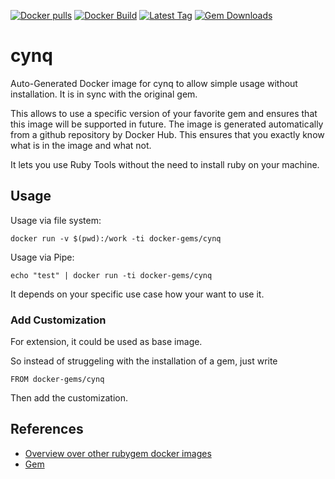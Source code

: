 [![Docker pulls](https://img.shields.io/docker/pulls/rubygem/cynq.svg)](https://hub.docker.com/r/rubygem/cynq/)
[![Docker Build](https://img.shields.io/docker/automated/rubygem/cynq.svg)](https://hub.docker.com/r/rubygem/cynq/)
[![Latest Tag](https://img.shields.io/github/tag/docker-rubygem/cynq.svg)](https://hub.docker.com/r/rubygem/cynq/)
[![Gem Downloads](https://img.shields.io/gem/dt/cynq.svg)](https://rubygems.org/gems/cynq/)
# cynq

Auto-Generated Docker image for cynq to allow simple usage without installation.
It is in sync with the original gem.

This allows to use a specific version of your favorite gem and ensures that this image will be supported in future.
The image is generated automatically from a github repository by Docker Hub.
This ensures that you exactly know what is in the image and what not.

It lets you use Ruby Tools without the need to install ruby on your machine.

## Usage

Usage via file system:

`docker run -v $(pwd):/work -ti docker-gems/cynq`

Usage via Pipe:

`echo "test" | docker run -ti docker-gems/cynq`

It depends on your specific use case how your want to use it.

### Add Customization

For extension, it could be used as base image.

So instead of struggeling with the installation of a gem, just write

`FROM docker-gems/cynq`

Then add the customization.

## References

 - [Overview over other rubygem docker images](https://github.com/thinkbot/docker-rubygem)
 - [Gem](https://rubygems.org/gems/cynq/)
